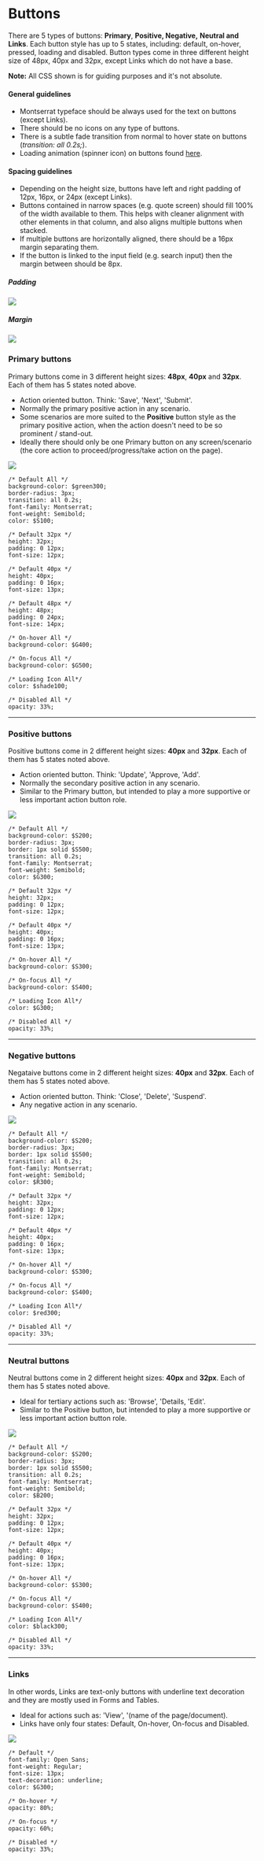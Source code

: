 # Buttons

There are 5 types of buttons: **Primary**, **Positive, Negative,** **Neutral **and** Links**. Each button style has up to 5 states, including: default, on-hover, pressed, loading and disabled. Button types come in three different height size of 48px, 40px and 32px, except Links which do not have a base.

**Note:** All CSS shown is for guiding purposes and it's not absolute.

#### General guidelines

* Montserrat typeface should be always used for the text on buttons \(except Links\).
* There should be no icons on any type of buttons.
* There is a subtle fade transition from normal to hover state on buttons \(_transition: all 0.2s;_\).
* Loading animation \(spinner icon\) on buttons found [here](https://projects.lukehaas.me/css-loaders/).

#### Spacing guidelines

* Depending on the height size, buttons have left and right padding of 12px, 16px, or 24px \(except Links\).
* Buttons contained in narrow spaces \(e.g. quote screen\) should fill 100% of the width available to them. This helps with cleaner alignment with other elements in that column, and also aligns multiple buttons when stacked.
* If multiple buttons are horizontally aligned, there should be a 16px margin separating them.
* If the button is linked to the input field \(e.g. search input\) then the margin between should be 8px. 

##### Padding

![](/assets/atoms/buttons-padding.png)

##### Margin

![](/assets/atoms/buttons-margin.png)

### Primary buttons

Primary buttons come in 3 different height sizes: **48px**, **40px** and **32px**. Each of them has 5 states noted above.

* Action oriented button. Think: 'Save', 'Next', 'Submit'.
* Normally the primary positive action in any scenario.
* Some scenarios are more suited to the **Positive** button style as the primary positive action, when the action doesn't need to be so prominent / stand-out.
* Ideally there should only be one Primary button on any screen/scenario \(the core action to proceed/progress/take action on the page\).

![](/assets/atoms/buttons-primary.png)

```
/* Default All */
background-color: $green300;
border-radius: 3px;
transition: all 0.2s;
font-family: Montserrat;
font-weight: Semibold;
color: $S100;

/* Default 32px */
height: 32px;
padding: 0 12px;
font-size: 12px;

/* Default 40px */
height: 40px;
padding: 0 16px;
font-size: 13px;

/* Default 48px */
height: 48px;
padding: 0 24px;
font-size: 14px;

/* On-hover All */
background-color: $G400;

/* On-focus All */
background-color: $G500;

/* Loading Icon All*/
color: $shade100;

/* Disabled All */
opacity: 33%;
```

---

### Positive buttons

Positive buttons come in 2 different height sizes: **40px** and **32px**. Each of them has 5 states noted above.

* Action oriented button. Think: 'Update', 'Approve, 'Add'.
* Normally the secondary positive action in any scenario.
* Similar to the Primary button, but intended to play a more supportive or less important action button role.

![](/assets/atoms/buttons-positive.png)

```
/* Default All */
background-color: $S200;
border-radius: 3px;
border: 1px solid $S500;
transition: all 0.2s;
font-family: Montserrat;
font-weight: Semibold;
color: $G300;

/* Default 32px */
height: 32px;
padding: 0 12px;
font-size: 12px;

/* Default 40px */
height: 40px;
padding: 0 16px;
font-size: 13px;

/* On-hover All */
background-color: $S300;

/* On-focus All */
background-color: $S400;

/* Loading Icon All*/
color: $G300;

/* Disabled All */
opacity: 33%;
```

---

### Negative buttons

Negataive buttons come in 2 different height sizes: **40px** and **32px**. Each of them has 5 states noted above.

* Action oriented button. Think: 'Close', 'Delete', 'Suspend'.
* Any negative action in any scenario.

![](/assets/atoms/buttons-negative.png)

```
/* Default All */
background-color: $S200;
border-radius: 3px;
border: 1px solid $S500;
transition: all 0.2s;
font-family: Montserrat;
font-weight: Semibold;
color: $R300;

/* Default 32px */
height: 32px;
padding: 0 12px;
font-size: 12px;

/* Default 40px */
height: 40px;
padding: 0 16px;
font-size: 13px;

/* On-hover All */
background-color: $S300;

/* On-focus All */
background-color: $S400;

/* Loading Icon All*/
color: $red300;

/* Disabled All */
opacity: 33%;
```

---

### Neutral buttons

Neutral buttons come in 2 different height sizes: **40px** and **32px**. Each of them has 5 states noted above.

* Ideal for tertiary actions such as: 'Browse', 'Details, 'Edit'.
* Similar to the Positive button, but intended to play a more supportive or less important action button role.

![](/assets/atoms/buttons-neutral.png)

```
/* Default All */
background-color: $S200;
border-radius: 3px;
border: 1px solid $S500;
transition: all 0.2s;
font-family: Montserrat;
font-weight: Semibold;
color: $B200;

/* Default 32px */
height: 32px;
padding: 0 12px;
font-size: 12px;

/* Default 40px */
height: 40px;
padding: 0 16px;
font-size: 13px;

/* On-hover All */
background-color: $S300;

/* On-focus All */
background-color: $S400;

/* Loading Icon All*/
color: $black300;

/* Disabled All */
opacity: 33%;
```

---

### Links

In other words, Links are text-only buttons with underline text decoration and they are mostly used in Forms and Tables.

* Ideal for actions such as: 'View', '\(name of the page/document\).
* Links have only four states: Default, On-hover, On-focus and Disabled.

![](/assets/atoms/buttons-links.png)

```
/* Default */
font-family: Open Sans;
font-weight: Regular;
font-size: 13px;
text-decoration: underline;
color: $G300;

/* On-hover */
opacity: 80%;

/* On-focus */
opacity: 60%;

/* Disabled */
opacity: 33%;
```




